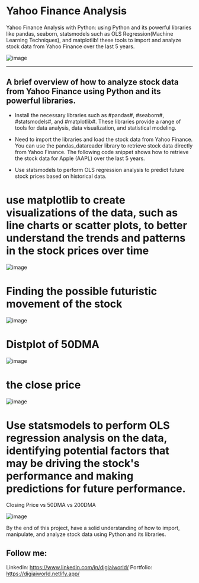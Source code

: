 # Yahoo Finance Analysis
Yahoo Finance Analysis with Python: using Python and its powerful libraries like pandas, seaborn, statsmodels such as OLS Regression(Machine Learning Techniques), and matplotlib! these tools to import and analyze stock data from Yahoo Finance over the last 5 years. 

![image](https://user-images.githubusercontent.com/43418706/235449985-5252f701-88ab-4146-8c1a-d1f233ce81f9.png)

---
A brief overview of how to analyze stock data from Yahoo Finance using Python and its powerful libraries.
---

* Install the necessary libraries such as #pandas#, #seaborn#, #statsmodels#, and #matplotlib#. These libraries provide a range of tools for data analysis, data visualization, and statistical modeling.

* Need to import the libraries and load the stock data from Yahoo Finance. You can use the pandas_datareader library to retrieve stock data directly from Yahoo Finance. The following code snippet shows how to retrieve the stock data for Apple (AAPL) over the last 5 years.

* Use statsmodels to perform OLS regression analysis to predict future stock prices based on historical data.

# use matplotlib to create visualizations of the data, such as line charts or scatter plots, to better understand the trends and patterns in the stock prices over time

![image](https://user-images.githubusercontent.com/43418706/235450795-9022c3f2-07e5-44e7-9ed0-326735f456fe.png)

# Finding the possible futuristic movement of the stock

![image](https://user-images.githubusercontent.com/43418706/235451037-01035518-850e-4650-b060-014a6457e57a.png)

# Distplot of 50DMA

![image](https://user-images.githubusercontent.com/43418706/235451077-4395eb83-17e7-4341-8730-fd688f4c95e2.png)

# the close price

![image](https://user-images.githubusercontent.com/43418706/235451145-4a9cf90f-35e7-4a83-b3c2-bb75b09588cc.png)

# Use statsmodels to perform OLS regression analysis on the data, identifying potential factors that may be driving the stock's performance and making predictions for future performance.

Closing Price vs 50DMA vs 200DMA

![image](https://user-images.githubusercontent.com/43418706/235451334-e9ca16d1-cfd2-41de-9c7b-657068053956.png)


By the end of this project, have a solid understanding of how to import, manipulate, and analyze stock data using Python and its libraries.

## Follow me:
Linkedin: https://www.linkedin.com/in/digiaiworld/
Portfolio: https://digiaiworld.netlify.app/
